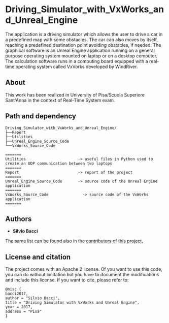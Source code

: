 # Driving_Simulator_with_VxWorks_and_Unreal_Engine
The application is a driving simulator which allows the user to drive a car in a predefined map with some obstacles. The car can also moves by itself, reaching a predefined destination point avoiding obstacles, if needed. The graphical software is an Unreal Engine application running on a general purpose operating system mounted on laptop or on a desktop computer. The calculation software runs in a computing board equipped with a real-time operating system called VxVorks developed by WindRiver.

## About 
This work has been realized in University of Pisa/Scuola Superiore Sant'Anna in the context of Real-Time System exam.

## Path and dependency
```
Driving_Simulator_with_VxWorks_and_Unreal_Engine/
├──Report
├──Utilities
├──Unreal_Engine_Source_Code
└──VxWorks_Source_Code

=======
Utilities 		                -> useful files in Python used to create an UDP communication between two laptops
=======
Report 		                    -> report of the project
=======
Unreal_Engine_Source_Code 		-> source code of the Unreal Engine application
=======
VxWorks_Source_Code 		      -> source code of the VxWorks application
=======
```

## Authors
* <b>Silvio Bacci</b>

The same list can be found also in the <a href="https://github.com/ciabbi94/turtlebot3_environment_scanner/graphs/contributors">contributors of this project.</a>

## License and citation
The project comes with an Apache 2 license. Of you want to use this code, you can do without limitation but you have to document the modifications and include this license. If you want to cite, please refer to:

```
@misc {
bacci2017,
author = "Silvio Bacci",
title = "Driving Simulator with VxWorks and Unreal Engine",
year = 2017,
address = "Pisa"
}
```



